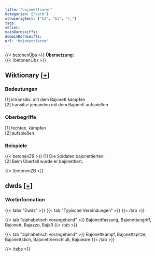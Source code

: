 ```yaml
---
title: "bajonettieren"
kategorien: ["Verb"]
schwierigkeit: ["k2", "h1", "r_"]
tags:
series:
mainDornseiffs:
domainDornseiffs:
url: "bajonettieren"
---
```


{{< betonenÜbs >}}
**Übersetzung:**  
{{< /betonenÜbs >}}

## Wiktionary [[+](https://de.wiktionary.org/wiki/bajonettieren)]

### Bedeutungen
[1] intransitiv: mit dem Bajonett kämpfen  
[2] transitiv: jemanden mit dem Bajonett aufspießen  

### Oberbegriffe
[1] fechten, kämpfen  
[2] aufspießen  

### Beispiele
{{< betonenZB >}}
[1] Die Soldaten bajonettierten.  
[2] Beim Überfall wurde er bajonettiert.  

{{< /betonenZB >}}


## dwds [[+](https://www.dwds.de/wb/bajonettieren)]

### Wortinformation
{{< tabs "Dwds" >}}
{{< tab "Typische Verbindungen" >}}
{{< /tab >}}

{{< tab "alphabetisch vorangehend" >}}
Bajonettfassung, Bajonettangriff, Bajonett, Bajazzo, Bajaß
{{< /tab >}}

{{< tab "alphabetisch vorangehend" >}}
Bajonettkampf, Bajonettspitze, Bajonettstich, Bajonettverschluß, Bajuware
{{< /tab >}}

{{< /tabs >}}

